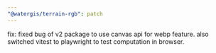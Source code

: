 ```yaml
---
"@watergis/terrain-rgb": patch
---
```


fix: fixed bug of v2 package to use canvas api for webp feature. also switched vitest to playwright to test computation in browser.
